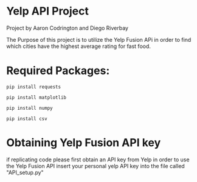 # Yelp API Project
Project by Aaron Codrington and Diego Riverbay


The Purpose of this project is to utilize the Yelp Fusion APi in order to find which cities have the highest average rating for fast food.


# Required Packages:
~~~
pip install requests

pip install matplotlib

pip install numpy

pip install csv
~~~



# Obtaining Yelp Fusion API key
if replicating code please first obtain an API key from Yelp in order to use the Yelp Fusion API
insert your personal yelp API key into the file called "API_setup.py"